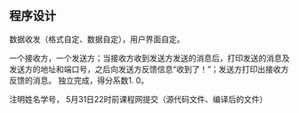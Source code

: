  ## 程序设计
数据收发（格式自定、数据自定），用户界面自定。

一个接收方，一个发送方；当接收方收到发送方发送的消息后，打印发送的消息及发送方的地址和端口号，之后向发送方反馈信息“收到了！”；发送方打印出接收方反馈的消息。
独立完成，得分系数1. 0。

注明姓名学号， 5月31日22时前课程网提交（源代码文件、编译后的文件）
